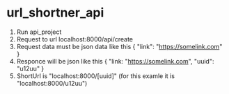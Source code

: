 # url_shortner_api

1. Run api_project
2. Request to url localhost:8000/api/create
3. Request data must be json data like this { "link": "https://somelink.com" }
4. Responce will be json like this { "link: "https://somelink.com", "uuid": "u12uu" }
5. ShortUrl is "localhost:8000/[uuid]"  (for this examle it is "localhost:8000/u12uu")
